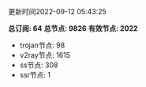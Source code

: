更新时间2022-09-12 05:43:25

**总订阅: 64**
**总节点: 9826**
**有效节点: 2022**
- trojan节点: 98
- v2ray节点: 1615
- ss节点: 308
- ssr节点: 1
